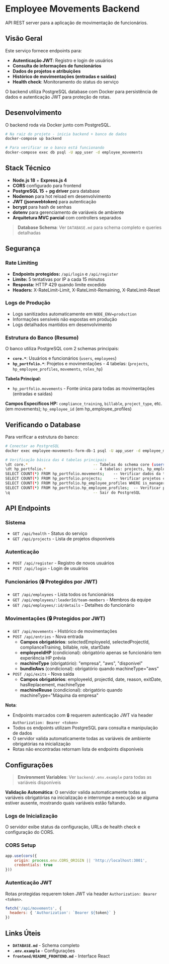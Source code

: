 # Employee Movements Backend

API REST server para a aplicação de movimentação de funcionários.

## Visão Geral

Este serviço fornece endpoints para:
- **Autenticação JWT**: Registro e login de usuários
- **Consulta de informações de funcionários**
- **Dados de projetos e atribuições**
- **Histórico de movimentações (entradas e saídas)**
- **Health check**: Monitoramento do status do serviço

O backend utiliza PostgreSQL database com Docker para persistência de dados e autenticação JWT para proteção de rotas.

## Desenvolvimento

O backend roda via Docker junto com PostgreSQL.

```bash
# Na raiz do projeto - inicia backend + banco de dados
docker-compose up backend

# Para verificar se o banco está funcionando
docker-compose exec db psql -U app_user -d employee_movements
```

## Stack Técnico

- **Node.js 18** + **Express.js 4**
- **CORS** configurado para frontend
- **PostgreSQL 15** + **pg driver** para database
- **Nodemon** para hot reload em desenvolvimento
- **JWT (jsonwebtoken)** para autenticação
- **bcrypt** para hash de senhas
- **dotenv** para gerenciamento de variáveis de ambiente
- **Arquitetura MVC parcial** com controllers separados

> **Database Schema**: Ver `DATABASE.md` para schema completo e queries detalhadas

## Segurança

### Rate Limiting
- **Endpoints protegidos:** `/api/login` e `/api/register`
- **Limite:** 5 tentativas por IP a cada 15 minutos
- **Resposta:** HTTP 429 quando limite excedido
- **Headers:** X-RateLimit-Limit, X-RateLimit-Remaining, X-RateLimit-Reset

### Logs de Produção
- Logs sanitizados automaticamente em `NODE_ENV=production`
- Informações sensíveis não expostas em produção
- Logs detalhados mantidos em desenvolvimento

### Estrutura do Banco (Resumo)

O banco utiliza PostgreSQL com 2 schemas principais:

- **`core.*`**: Usuários e funcionários (`users`, `employees`)
- **`hp_portfolio.*`**: Projetos e movimentações - 4 tabelas: (`projects`, `hp_employee_profiles`, `movements`, `roles_hp`)

**Tabela Principal:**
- `hp_portfolio.movements` - Fonte única para todas as movimentações (entradas e saídas)

**Campos Específicos HP:** `compliance_training`, `billable`, `project_type`, etc. (em movements); `hp_employee_id` (em hp_employee_profiles)

## Verificando o Database

Para verificar a estrutura do banco:

```bash
# Conectar ao PostgreSQL
docker exec employee-movements-form-db-1 psql -U app_user -d employee_movements

# Verificação básica das 4 tabelas principais
\dt core.*                             -- Tabelas do schema core (users, employees)
\dt hp_portfolio.*                     -- 4 tabelas: projects, hp_employee_profiles, movements, roles_hp
SELECT COUNT(*) FROM hp_portfolio.movements;    -- Verificar dados da tabela principal
SELECT COUNT(*) FROM hp_portfolio.projects;     -- Verificar projetos cadastrados
SELECT COUNT(*) FROM hp_portfolio.hp_employee_profiles WHERE is_manager = true;  -- Verificar gerentes
SELECT COUNT(*) FROM hp_portfolio.hp_employee_profiles;  -- Verificar perfis HP
\q                                     -- Sair do PostgreSQL
```

## API Endpoints

### Sistema
- `GET /api/health` - Status do serviço
- `GET /api/projects` - Lista de projetos disponíveis

### Autenticação
- `POST /api/register` - Registro de novos usuários
- `POST /api/login` - Login de usuários

### Funcionários (🔒 Protegidos por JWT)
- `GET /api/employees` - Lista todos os funcionários
- `GET /api/employees/:leaderId/team-members` - Membros da equipe
- `GET /api/employees/:id/details` - Detalhes do funcionário

### Movimentações (🔒 Protegidos por JWT)
- `GET /api/movements` - Histórico de movimentações
- `POST /api/entries` - Nova entrada
  - **Campos obrigatórios**: selectedEmployeeId, selectedProjectId, complianceTraining, billable, role, startDate
  - **employeeIdHP** (condicional): obrigatório apenas se funcionário tem experiência HP prévia
  - **machineType** (obrigatório): "empresa", "aws", "disponivel"
  - **bundleAws** (condicional): obrigatório quando machineType="aws"
- `POST /api/exits` - Nova saída
  - **Campos obrigatórios**: employeeId, projectId, date, reason, exitDate, hasReplacement, machineType
  - **machineReuse** (condicional): obrigatório quando machineType="Máquina da empresa"

**Nota**: 
- Endpoints marcados com 🔒 requerem autenticação JWT via header `Authorization: Bearer <token>`
- Todos os endpoints utilizam PostgreSQL para consulta e manipulação de dados
- O servidor valida automaticamente todas as variáveis de ambiente obrigatórias na inicialização
- Rotas não encontradas retornam lista de endpoints disponíveis

## Configurações

> **Environment Variables**: Ver `backend/.env.example` para todas as variáveis disponíveis

**Validação Automática**: O servidor valida automaticamente todas as variáveis obrigatórias na inicialização e interrompe a execução se alguma estiver ausente, mostrando quais variáveis estão faltando.

### Logs de Inicialização
O servidor exibe status da configuração, URLs de health check e configuração do CORS.

### CORS Setup
```js
app.use(cors({
    origin: process.env.CORS_ORIGIN || 'http://localhost:3001',
    credentials: true
}))
```

### Autenticação JWT
Rotas protegidas requerem token JWT via header `Authorization: Bearer <token>`.

```js
fetch('/api/movements', {
  headers: { 'Authorization': `Bearer ${token}` }
})
```

## Links Úteis

- **`DATABASE.md`** - Schema completo
- **`.env.example`** - Configurações  
- **`frontend/README_FRONTEND.md`** - Interface React